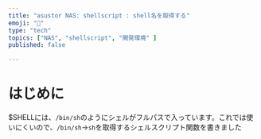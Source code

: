 ```yaml
---
title: "asustor NAS: shellscript : shell名を取得する"
emoji: "🍆"
type: "tech"
topics: ["NAS", "shellscript", "開発環境" ]
published: false

---
```


# はじめに

$SHELLには、``/bin/sh``のようにシェルがフルパスで入っています。これでは使いにくいので、``/bin/sh``→``sh``を取得するシェルスクリプト関数を書きました



